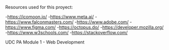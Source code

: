 Resources used for this proyect:

  -https://icomoon.io/
  -https://www.meta.ai/
  -https://www.falconmasters.com/
  -https://www.adobe.com/
  -https://www.figma.com/
  -https://octopus.do/
  -https://developer.mozilla.org/
  -https://www.w3schools.com/
  -https://stackoverflow.com/

UDC PA Module 1 - Web Development
